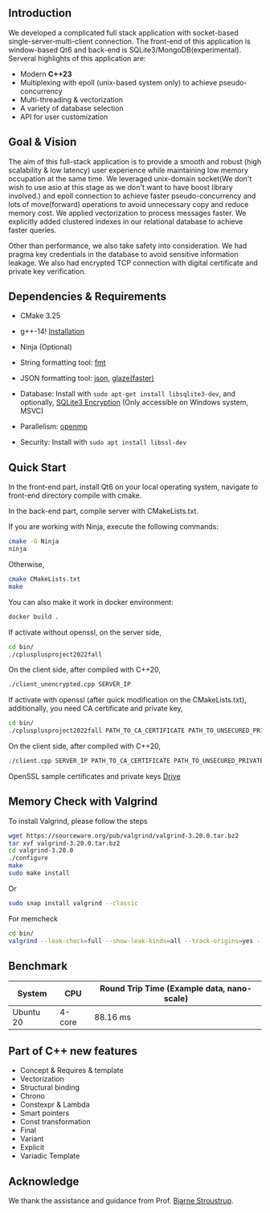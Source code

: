 ## Introduction

We developed a complicated full stack application with socket-based single-server-multi-client connection. The front-end of this application is window-based Qt6 and back-end is SQLite3/MongoDB(experimental). Serveral highlights of this application are:

* Modern **C++23**
* Multiplexing with epoll (unix-based system only) to achieve pseudo-concurrency
* Multi-threading & vectorization
* A variety of database selection
* API for user customization



## Goal & Vision

The aim of this full-stack application is to provide a smooth and robust (high scalability & low latency) user experience while maintaining low memory occupation at the same time. We leveraged unix-domain socket(We don't wish to use asio at this stage as we don't want to have boost library involved.) and epoll connection to achieve faster pseudo-concurrency and lots of move(forward) operations to avoid unnecessary copy and reduce memory cost. We applied vectorization to process messages faster. We explicitly added clustered indexes in our relational database to achieve faster queries.

Other than performance, we also take safety into consideration. We had pragma key credentials in the database to avoid sensitive information leakage. We also had encrypted TCP connection with digital certificate and private key verification. 



## Dependencies & Requirements

* CMake 3.25
* g++-14! [Installation](https://askubuntu.com/questions/1513160/how-to-install-gcc-14-on-ubuntu-22-04-and-24-04#1518433)
* Ninja (Optional)

* String formatting tool: [fmt](https://github.com/fmtlib/fmt)
* JSON formatting tool: [json](https://github.com/nlohmann/json), [glaze(faster)](https://github.com/stephenberry/glaze)
* Database: Install with `sudo apt-get install libsqlite3-dev`, and optionally, [SQLite3 Encryption](https://github.com/rindeal/SQLite3-Encryption) (Only accessible on Windows system, MSVC)
* Parallelism: [openmp](https://www.openmp.org/resources/)
* Security: Install with `sudo apt install libssl-dev`



## Quick Start

In the front-end part, install Qt6 on your local operating system, navigate to front-end directory compile with cmake.

In the back-end part, compile server with CMakeLists.txt.

If you are working with Ninja, execute the following commands:

```bash
cmake -G Ninja
ninja
```

Otherwise,

```bash
cmake CMakeLists.txt
make
```

You can also make it work in docker environment:

```bash
docker build .
```

If activate without openssl, on the server side,

```bash
cd bin/
./cplusplusproject2022fall
```

On the client side, after compiled with C++20,

```bash
./client_unencrypted.cpp SERVER_IP
```

If activate with openssl (after quick modification on the CMakeLists.txt), additionally, you need CA certificate and private key,

```bash
cd bin/
./cplusplusproject2022fall PATH_TO_CA_CERTIFICATE PATH_TO_UNSECURED_PRIVATE_KEY
```

On the client side, after compiled with C++20,

```bash
./client.cpp SERVER_IP PATH_TO_CA_CERTIFICATE PATH_TO_UNSECURED_PRIVATE_KEY
```

OpenSSL sample certificates and private keys [Drive](https://drive.google.com/drive/folders/1Wyv4MbbxnDLL1HnFAtIpSDIo4SmZEaGw?usp=sharing)


## Memory Check with Valgrind

To install Valgrind, please follow the steps
```bash
wget https://sourceware.org/pub/valgrind/valgrind-3.20.0.tar.bz2
tar xvf valgrind-3.20.0.tar.bz2
cd valgrind-3.20.0
./configure
make
sudo make install
```

Or
```bash
sudo snap install valgrind --classic
```

For memcheck
```bash
cd bin/
valgrind --leak-check=full --show-leak-kinds=all --track-origins=yes --verbose ./cplusplusproject2022fall
```



## Benchmark

| System    | CPU    | Round Trip Time (Example data, nano-scale) |
| --------- | ------ | ------------------------------------------ |
| Ubuntu 20 | 4-core | 88.16 ms                                   |




## Part of C++ new features

* Concept & Requires & template
* Vectorization
* Structural binding
* Chrono
* Constexpr & Lambda
* Smart pointers
* Const transformation
* Final
* Variant
* Explicit
* Variadic Template



## Acknowledge

We thank the assistance and guidance from Prof. [Bjarne Stroustrup](https://www.stroustrup.com/).